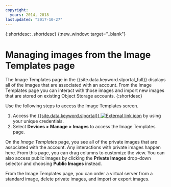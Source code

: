 ```yaml
---
copyright:
  years: 2014, 2018
lastupdated: "2017-10-27"
---
```


{:shortdesc: .shortdesc}
{:new_window: target="_blank"}

# Managing images from the Image Templates page

The Image Templates page in the {{site.data.keyword.slportal_full}} displays all of the images that are associated with 
an account. From the Image Templates page you can interact with those images and import new images that are stored on existing Object 
Storage accounts. 
{:shortdesc}

Use the following steps to access the Image Templates screen.

1. Access the [{{site.data.keyword.slportal}} ![External link icon](../../icons/launch-glyph.svg "External link icon")](https://control.softlayer.com/) by using your unique credentials.
2. Select **Devices > Manage > Images** to access the Image Templates page.

On the *Image Templates* page, you see all of the private images that are associated with the account. Any interactions with private images happen here. From this page, you can drag columns to customize the view. You can also access public images by clicking the **Private Images** drop-down selector and choosing **Public Images** instead. 

From the Image Templates page, you can order a virtual server from a standard image, delete private images, and import or export images. 

